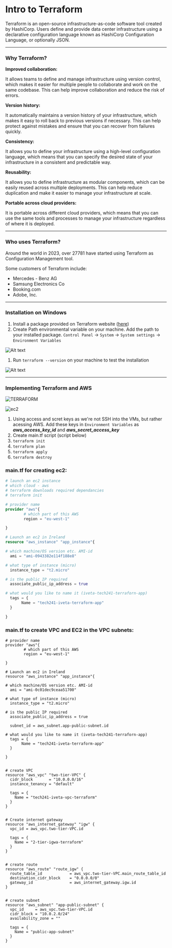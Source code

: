 # Intro to Terraform

Terraform is an open-source infrastructure-as-code software tool created by HashiCorp. Users define and provide data center infrastructure using a declarative configuration language known as HashiCorp Configuration Language, or optionally JSON.

---

### Why Terraform?

**Improved collaboration:**
   
It allows teams to define and manage infrastructure using version control, which makes it easier for multiple people to collaborate and work on the same codebase. This can help improve collaboration and reduce the risk of errors.

**Version history:**
   
It automatically maintains a version history of your infrastructure, which makes it easy to roll back to previous versions if necessary. This can help protect against mistakes and ensure that you can recover from failures quickly.

**Consistency:**
   
It allows you to define your infrastructure using a high-level configuration language, which means that you can specify the desired state of your infrastructure in a consistent and predictable way.

**Reusability:**
   
It allows you to define infrastructure as modular components, which can be easily reused across multiple deployments. This can help reduce duplication and make it easier to manage your infrastructure at scale.

**Portable across cloud providers:**
   
It is portable across different cloud providers, which means that you can use the same tools and processes to manage your infrastructure regardless of where it is deployed.

---

### Who uses Terraform?

Around the world in 2023, over 27781 have started using Terraform as Configuration Management tool.

Some customers of Terraform include:
- Mercedes - Benz AG
- Samsung Electronics Co
- Booking.com
- Adobe, Inc.
---

### Installation on Windows

1. Install a package provided on Terraform website ([here](https://developer.hashicorp.com/terraform/downloads))
2. Create Path environmental variable on your machine. Add the path to your installed package. 
    ```Control Panel``` -> ```System``` -> ```System settings``` -> ```Environment Variables```

![Alt text](iocImg/envVarWind.jpg)

1. Run ```terraform --version``` on your machine to test the installation

![Alt text](iocImg/terraformVersion.jpg)


---

### Implementing Terraform and AWS

![TERRAFORM](iocImg/terraform.jpg)

![ec2](iocImg/terraformCreateEC2.jpg)

1. Using access and scret keys as we're not SSH into the VMs, but rather acessing AWS. Add these keys in ```Environment Variables``` as  ***aws_access_key_id*** and ***aws_secret_access_key***
2. Create main.tf script (script below)
3. ```terraform init```
4. ```terraform plan```
5. ```terraform apply```
6. ```terraform destroy```


### main.tf for creating ec2:

```terraform
# launch an ec2 instance
# which cloud - aws
# terraform downloads required dependancies
# terraform init

# provider name
provider "aws"{
        # which part of this AWS
        region = "eu-west-1"

}

# Launch an ec2 in Ireland
resource "aws_instance" "app_instance"{

# which machine/OS version etc. AMI-id
  ami = "ami-0943382e114f188e8"

# what type of instance (micro)
  instance_type = "t2.micro"

# is the public IP required
  associate_public_ip_address = true

# what would you like to name it (iveta-tech241-terraforn-app)
  tags = {
       Name = "tech241-iveta-terraform-app"
  }

}


```


### main.tf to create VPC and EC2 in the VPC subnets:

```
# provider name
provider "aws"{
        # which part of this AWS
        region = "eu-west-1"

}

# Launch an ec2 in Ireland
resource "aws_instance" "app_instance"{

# which machine/OS version etc. AMI-id
  ami = "ami-0c01dec9ceaa51700"

# what type of instance (micro)
  instance_type = "t2.micro"

# is the public IP required
  associate_public_ip_address = true

  subnet_id = aws_subnet.app-public-subnet.id

# what would you like to name it (iveta-tech241-terraforn-app)
  tags = {
       Name = "tech241-iveta-terraform-app"
  }

}


# create VPC
resource "aws_vpc" "two-tier-VPC" {
  cidr_block       = "10.0.0.0/16"
  instance_tenancy = "default"

  tags = {
    Name = "tech241-iveta-vpc-terraform"
  }
}


# Create internet gateway
resource "aws_internet_gateway" "igw" {
  vpc_id = aws_vpc.two-tier-VPC.id

  tags = {
    Name = "2-tier-igwa-terraform"
  }
}


# create route
resource "aws_route" "route_igw" {
  route_table_id            = aws_vpc.two-tier-VPC.main_route_table_id
  destination_cidr_block    = "0.0.0.0/0"
  gateway_id                = aws_internet_gateway.igw.id
}


# create subnet
resource "aws_subnet" "app-public-subnet" {
  vpc_id     = aws_vpc.two-tier-VPC.id
  cidr_block = "10.0.2.0/24"
  availability_zone = ""

  tags = {
    Name = "public-app-subnet"
  }
}


```